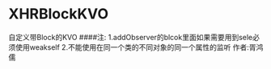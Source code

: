 # XHRBlockKVO
自定义带Block的KVO
####注:
  1.addObserver的blcok里面如果需要用到sele必须使用weakself
  2.不能使用在同一个类的不同对象的同一个属性的监听
作者:胥鸿儒
